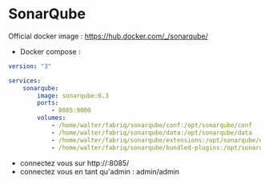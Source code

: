 SonarQube
============

Official docker image : https://hub.docker.com/_/sonarqube/


* Docker compose :

```yml
version: "3"

services:
    sonarqube:
        image: sonarqube:6.3
        ports:
            - 8085:9000
        volumes:
            - /home/walter/fabriq/sonarqube/conf:/opt/sonarqube/conf
            - /home/walter/fabriq/sonarqube/data:/opt/sonarqube/data
            - /home/walter/fabriq/sonarqube/extensions:/opt/sonarqube/extensions
            - /home/walter/fabriq/sonarqube/bundled-plugins:/opt/sonarqube/lib/bundled-plugins

```

* connectez vous sur 
http://<IP>:8085/
* connectez vous en tant qu'admin : admin/admin
